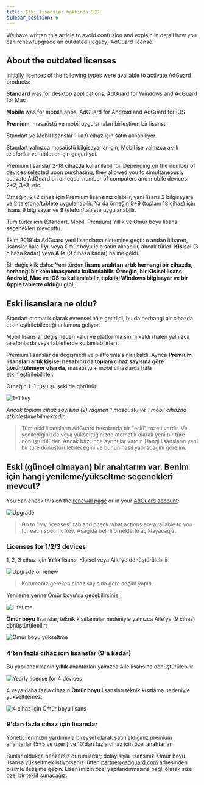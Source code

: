```yaml
---
title: Eski lisanslar hakkında SSS
sidebar_position: 6
---
```


We have written this article to avoid confusion and explain in detail how you can renew/upgrade an outdated (legacy) AdGuard license.

## About the outdated licenses

Initially licenses of the following types were available to activate AdGuard products:

**Standard** was for desktop applications, AdGuard for Windows and AdGuard for Mac

**Mobile** was for mobile apps, AdGuard for Android and AdGuard for iOS

**Premium**, masaüstü ve mobil uygulamaları birleştiren bir lisanstı

Standart ve Mobil lisanslar 1 ila 9 cihaz için satın alınabiliyor.

Standart yalnızca masaüstü bilgisayarlar için, Mobil ise yalnızca akıllı telefonlar ve tabletler için geçerliydi.

Premium lisanslar 2-18 cihazda kullanılabilirdi. Depending on the number of devices selected upon purchasing, they allowed you to simultaneously activate AdGuard on an equal number of computers and mobile devices: 2+2, 3+3, etc.

Örneğin, 2+2 cihaz için Premium lisansınız olabilir, yani lisans 2 bilgisayara ve 2 telefona/tablete uygulanabilir. Ya da örneğin 9+9 (toplam 18 cihaz) için lisans 9 bilgisayar ve 9 telefon/tablete uygulanabilir.

Tüm türler için (Standart, Mobil, Premium) Yıllık ve Ömür boyu lisans seçenekleri mevcuttu.

Ekim 2019'da AdGuard yeni lisanslama sistemine geçti: o andan itibaren, lisanslar hala 1 yıl veya Ömür boyu için satın alınabilir, ancak türleri **Kişisel** (3 cihaza kadar) veya **Aile** (9 cihaza kadar) hâline geldi.

Bir değişiklik daha: Yeni türden **lisans anahtarı artık herhangi bir cihazda, herhangi bir kombinasyonda kullanılabilir. Örneğin, bir Kişisel lisans Android, Mac ve iOS'ta kullanılabilir, tıpkı iki Windows bilgisayar ve bir Apple tablette olduğu gibi.**

## Eski lisanslara ne oldu?

Standart otomatik olarak evrensel hâle getirildi, bu da herhangi bir cihazda etkinleştirilebileceği anlamına geliyor.

Mobil lisanslar değişmeden kaldı ve platformla sınırlı kaldı (halen yalnızca telefonlarda veya tabletlerde kullanılabilirler).

Premium lisanslar da değişmedi ve platformla sınırlı kaldı. Ayrıca **Premium lisansları artık kişisel hesabınızda toplam cihaz sayısına göre görüntüleniyor olsa da**, masaüstü + mobil cihazlarda hâlâ etkinleştirilebilirler.

Örneğin 1+1 tuşu şu şekilde görünür:

![1+1 key](https://cdn.adtidy.org/public/Adguard/kb/newscreenshots/En/General/legacy-licenses/1.outdatedlicenses_en.png)

*Ancak toplam cihaz sayısına (2) rağmen 1 masaüstü ve 1 mobil cihazda etkinleştirilebilmektedir.*
> Tüm eski lisansların AdGuard hesabında bir "eski" rozeti vardır. Ve yenilediğinizde veya yükselttiğinizde otomatik olarak yeni bir türe dönüştürülürler. Ancak bazı ince ayrıntılar vardır. Hangi lisansların yeni bir türe dönüştürülebileceğini ve bunun nasıl yapılacağını görelim.

## Eski (güncel olmayan) bir anahtarım var. Benim için hangi yenileme/yükseltme seçenekleri mevcut?

You can check this on the [renewal page](https://adguard.com/renew.html) or in your [AdGuard account](https://adguardaccount.com/main.html):

![Upgrade](https://cdn.adtidy.org/public/Adguard/kb/newscreenshots/En/General/legacy-licenses/2.switch_en.png)
> Go to "My licenses" tab and check what actions are available to you for each specific key. Aşağıda belirli örneklerle açıklayacağız.

### Licenses for 1/2/3 devices

1, 2, 3 cihaz için **Yıllık** lisans, Kişisel veya Aile'ye dönüştürülebilir:

![Upgrade or renew](https://cdn.adtidy.org/public/Adguard/kb/newscreenshots/En/General/legacy-licenses/3.yearly_en.png)
> Korumanız gereken cihaz sayısına göre seçim yapın.

Yenileme yerine Ömür boyu'na geçebilirsiniz:

![Lifetime](https://cdn.adtidy.org/public/Adguard/kb/newscreenshots/En/General/legacy-licenses/4.lifetime_en.png)

**Ömür boyu** lisanslar, teknik kısıtlamalar nedeniyle yalnızca Aile'ye (9 cihaz) dönüştürülebilir:

![Ömür boyu yükseltme](https://cdn.adtidy.org/public/Adguard/kb/newscreenshots/En/General/legacy-licenses/5.lifetimeupgrade_en.png)

### 4'ten fazla cihaz için lisanslar (9'a kadar)

Bu yapılandırmanın **yıllık** anahtarları yalnızca Aile lisansına dönüştürülebilir:

![Yearly license for 4 devices](https://cdn.adtidy.org/public/Adguard/kb/newscreenshots/En/General/legacy-licenses/6.yearly4+devices_en.png)

4 veya daha fazla cihazın **Ömür boyu** lisansları teknik kısıtlama nedeniyle yükseltilemez:

![4 cihaz için Ömür boyu lisans](https://cdn.adtidy.org/public/Adguard/kb/newscreenshots/En/General/legacy-licenses/7.lifetime4+devices_en.png)

### 9'dan fazla cihaz için lisanslar

Yöneticilerimizin yardımıyla bireysel olarak satın aldığınız premium anahtarlar (5+5 ve üzeri) ve 10'dan fazla cihaz için özel anahtarlar.

Bunlar oldukça benzersiz durumlardır; dolayısıyla lisansınızı Ömür boyu lisansa yükseltmek istiyorsanız lütfen partner@adguard.com adresinden bizimle iletişime geçin. Lisansınızın özel yapılandırmasına bağlı olarak size özel bir teklif sunacağız.
